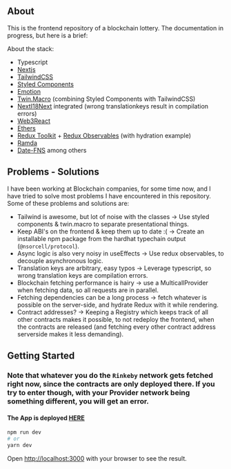 ## About

This is the frontend repository of a blockchain lottery. The documentation in progress, but here is a brief:

About the stack:  
- Typescript  
- [Nextjs](https://nextjs.org/)
- [TailwindCSS](https://tailwindcss.com/)  
- [Styled Components](https://styled-components.com/)
- [Emotion](https://emotion.sh)  
- [Twin.Macro](https://github.com/ben-rogerson/twin.macro) (combining Styled Components with TailwindCSS)  
- [NextI18Next](https://github.com/i18next/next-i18next) integrated (wrong translationkeys result in compilation errors)  
- [Web3React](https://github.com/Uniswap/web3-react)  
- [Ethers](https://docs.ethers.io/v5/)  
- [Redux Toolkit](https://redux-toolkit.js.org/) + [Redux Observables](https://redux-observable.js.org/) (with hydration example)  
- [Ramda](https://ramdajs.com/)
- [Date-FNS](https://date-fns.org/)
among others

## Problems - Solutions
I have been working at Blockchain companies, for some time now, and I have tried to solve most problems I have encountered in this repository.
Some of these problems and solutions are:
- Tailwind is awesome, but lot of noise with the classes -> Use styled components & twin.macro to separate presentational things.
- Keep ABI's on the frontend & keep them up to date :( -> Create an installable npm package from the hardhat typechain output (`@nsorcell/protocol`).
- Async logic is also very noisy in useEffects -> Use redux observables, to decouple asynchronous logic.
- Translation keys are arbitrary, easy typos -> Leverage typescript, so wrong translation keys are compilation errors.
- Blockchain fetching performance is hairy -> use a MulticallProvider when fetching data, so all requests are in parallel.
- Fetching dependencies can be a long process -> fetch whatever is possible on the server-side, and hydrate Redux with it while rendering.
- Contract addresses? -> Keeping a Registry which keeps track of all other contracts makes it possible, to not redeploy the frontend, when the contracts are released (and fetching every other contract address serverside makes it less demanding).

## Getting Started

### Note that whatever you do the `Rinkeby` network gets fetched right now, since the contracts are only deployed there. If you try to enter though, with your Provider network being something different, you will get an error.

#### The App is deployed [HERE](https://lottery.nsorcell.com)

```bash
npm run dev
# or
yarn dev
```

Open [http://localhost:3000](http://localhost:3000) with your browser to see the result.


